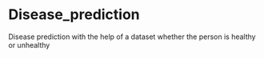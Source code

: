 # Disease_prediction
Disease prediction with the help of a dataset whether the person is healthy or unhealthy
